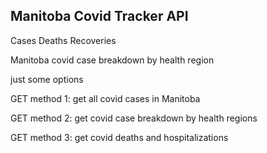 
## Manitoba Covid Tracker API





Cases
Deaths
Recoveries

 
Manitoba covid case breakdown by health region

just some options

GET method 1: get all covid cases in Manitoba

GET method 2: get covid case breakdown by health regions

GET method 3: get covid deaths and hospitalizations
